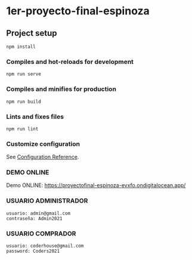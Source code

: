 # 1er-proyecto-final-espinoza

## Project setup
```
npm install
```

### Compiles and hot-reloads for development
```
npm run serve
```

### Compiles and minifies for production
```
npm run build
```

### Lints and fixes files
```
npm run lint
```

### Customize configuration
See [Configuration Reference](https://cli.vuejs.org/config/).

### DEMO ONLINE

Demo ONLINE: https://proyectofinal-espinoza-evxfo.ondigitalocean.app/

### USUARIO ADMINISTRADOR
```
usuario: admin@gmail.com
contraseña: Admin2021
```
### USUARIO COMPRADOR
```
usuario: coderhouse@gmail.com
password: Coders2021
```
